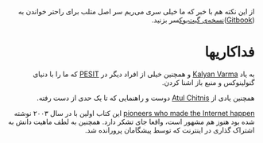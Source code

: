 <div dir=rtl>


از این نکته هم با خبر که ما خیلی سری می‌ریم سر اصل متلب برای راحتر خواندن به ([Gitbook](https://www.gitbook.com/read/book/elyas/a-byte-of-python-parsi))[نسخه‌ی گیت‌بوک](https://www.gitbook.com/read/book/elyas/a-byte-of-python-parsi)سر بزنید.



# فداکاریها

به یاد [Kalyan Varma](http://www.kalyanvarma.net/) و همچنین خیلی‌ از افراد دیگر در  [PESIT](http://www.pes.edu/)  که ما را با دنیای گنولینوکس و منبع باز اشنا کردن.

همچنین یادی از  [Atul Chitnis](http://www.nextbigwhat.com/atul-chitnis-obituary-297/) دوست و راهنمایی که تا یک حدی از دست رفته.

[pioneers who made the Internet happen](http://www.ibiblio.org/pioneers/index.html) این کتاب اولین با در سال ۲۰۰۳ نوشته شده بود  هنوز هم مشهور است، واقعا جای تشکر دارد. همچنین به لطف ماهیت دانش به اشتراک گذاری در اینترنت که توسط پیشگامان پرورانده شد.
